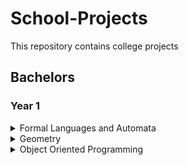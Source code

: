 # School-Projects
This repository contains college projects

<h2>
Bachelors
</h2>

<h3>
Year 1
</h3>

<details><summary> Formal Languages and Automata </summary>
        <ul>
                <li> <a href = "https://github.com/marianlupascu/School-Projects/tree/master/Bachelors%20Year%201/Formal%20Languages%20and%20Automata/Chomsky%20Normal%20Form"> Chomsky Normal Form </a> </li>
                <li> <a href = "https://github.com/marianlupascu/School-Projects/tree/master/Bachelors%20Year%201/Formal%20Languages%20and%20Automata/CYK%20Parsing%20-Cocke-Younger-Kasami"> CYK Parsing </a> </li>
                <li> <a href = "https://github.com/marianlupascu/School-Projects/tree/master/Bachelors%20Year%201/Formal%20Languages%20and%20Automata/DFA%20Minimal"> DFA Minimal </a> </li>
                <li> <a href = "https://github.com/marianlupascu/School-Projects/tree/master/Bachelors%20Year%201/Formal%20Languages%20and%20Automata"> Others </a> </li>
        
</details>

<details><summary> Geometry </summary>
        <ul>
                <li> <a href = "https://github.com/marianlupascu/School-Projects/tree/master/Bachelors%20Year%201/Geometry/Gauss%20Elimination%20Method%20Algorithm"> Gauss Elimination Method Algorithm </a> </li>
                <li> <a href = "https://github.com/marianlupascu/School-Projects/tree/master/Bachelors%20Year%201/Geometry/Gram-Schmidt%20Process%20Algorithm"> Gram-Schmidt Process Algorithm </a> </li>
        
</details>

<details><summary> Object Oriented Programming </summary>
        <ul>
                <li> <a href = "https://github.com/marianlupascu/Chess-Game"> Chess-Game </a> </li>
                <li> <a href = "https://github.com/marianlupascu/School-Projects/tree/master/Bachelors%20Year%201/Object%20Oriented%20Programming"> Others </a> </li>
        
</details>
